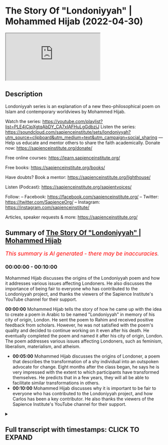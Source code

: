 # The Story Of "Londoniyyah" | Mohammed Hijab (2022-04-30)

<iframe loading='lazy' src='https://www.youtube.com/embed/RwgCDLQ828g'></iframe>

## Description

Londoniyyah series is an explanation of a new theo-philosophical poem on Islam and contemporary worldviews by Mohammed Hijab.

Watch the series: https://youtube.com/playlist?list=PLE4jCjpXgtqAbDY_CA7xIAFHuLgGdbzjJ
Listen the series: https://soundcloud.com/sapienceinstitute/sets/londoniyyah?utm_source=clipboard&utm_medium=text&utm_campaign=social_sharing
—
Help us educate and mentor others to share the faith academically.
Donate now: https://sapienceinstitute.org/donate/ 

Free online courses: https://learn.sapienceinstitute.org/

Free books: https://sapienceinstitute.org/books/

Have doubts? Book a mentor: https://sapienceinstitute.org/lighthouse/

Listen (Podcast): https://sapienceinstitute.org/sapientvoices/

Follow:
– Facebook: https://facebook.com/sapienceinstitute.org/ 
– Twitter: https://twitter.com/SapienceOrg/ 
– Instagram: https://instagram.com/sapienceinstitute/ 

Articles, speaker requests & more: https://sapienceinstitute.org/

## Summary of [The Story Of "Londoniyyah" | Mohammed Hijab](https://www.youtube.com/watch?v=RwgCDLQ828g)


*<span style="color:red; font-size:125%">This summary is AI generated - there may be inaccuracies</span>. [](/)*

### <a onclick="modifyYTiframeseektime('0')">00:00:00</a> - <a onclick="modifyYTiframeseektime('600')">00:10:00</a>

Mohammed Hijab discusses the origins of the Londoniyyah poem and how it addresses various issues affecting Londoners. He also discusses the importance of being fair to everyone who has contributed to the Londoniyyah project, and thanks the viewers of the Sapience Institute's YouTube channel for their support.

**<a onclick="modifyYTiframeseektime('0')">00:00:00</a>** Mohammed Hijab tells the story of how he came up with the idea to create a poem in Arabic to be named "Londoniyyah" in memory of his city of origin, London. He sent the poem to Rahim and received positive feedback from scholars. However, he was not satisfied with the poem's quality and decided to continue working on it even after his death. He eventually completed the poem and named it after his city of origin, London. The poem addresses various issues affecting Londoners, such as feminism, liberalism, materialism, and atheism.
* **<a onclick="modifyYTiframeseektime('300')">00:05:00</a>** Mohammed Hijab discusses the origins of Londoner, a poem that describes the transformation of a shy individual into an outspoken advocate for change. Eight months after the class began, he says he is very impressed with the extent to which participants have transformed themselves. He predicts that in a few years, they will all be able to facilitate similar transformations in others.
* **<a onclick="modifyYTiframeseektime('600')">00:10:00</a>** Mohammed Hijab discusses why it is important to be fair to everyone who has contributed to the Londoniyyah project, and how Carlos has been a key contributor. He also thanks the viewers of the Sapience Institute's YouTube channel for their support.

<details><summary><h2>Full transcript with timestamps: CLICK TO EXPAND</h2></summary>

<a onclick="modifyYTiframeseektime('0')">0:00:00</a> i think i should mention something about  
<a onclick="modifyYTiframeseektime('2')">0:00:02</a> how this all started you know and why  
<a onclick="modifyYTiframeseektime('4')">0:00:04</a> this started and i think the barakah  
<a onclick="modifyYTiframeseektime('6')">0:00:06</a> that could have come about because of  
<a onclick="modifyYTiframeseektime('8')">0:00:08</a> the reason of how it started  
<a onclick="modifyYTiframeseektime('10')">0:00:10</a> you know some some months ago maybe  
<a onclick="modifyYTiframeseektime('13')">0:00:13</a> nine months ago or something like that i  
<a onclick="modifyYTiframeseektime('14')">0:00:14</a> was in a hospital i'm not sure i've even  
<a onclick="modifyYTiframeseektime('16')">0:00:16</a> told you the story but now i know might  
<a onclick="modifyYTiframeseektime('18')">0:00:18</a> be the first time i tell you this story  
<a onclick="modifyYTiframeseektime('20')">0:00:20</a> and  
<a onclick="modifyYTiframeseektime('21')">0:00:21</a> i had blood clots i had something called  
<a onclick="modifyYTiframeseektime('23')">0:00:23</a> pulmonary embolism in the  
<a onclick="modifyYTiframeseektime('26')">0:00:26</a> lungs many of them  
<a onclick="modifyYTiframeseektime('28')">0:00:28</a> and as i was in the on the hospital bed  
<a onclick="modifyYTiframeseektime('32')">0:00:32</a> the doctor told me  
<a onclick="modifyYTiframeseektime('33')">0:00:33</a> you might go to sleep and not wake up  
<a onclick="modifyYTiframeseektime('36')">0:00:36</a> and he said you know the mortality rate  
<a onclick="modifyYTiframeseektime('38')">0:00:38</a> is about 50  
<a onclick="modifyYTiframeseektime('39')">0:00:39</a> for what you have  
<a onclick="modifyYTiframeseektime('40')">0:00:40</a> and it's something that we can't do  
<a onclick="modifyYTiframeseektime('42')">0:00:42</a> anything about because you they put you  
<a onclick="modifyYTiframeseektime('43')">0:00:43</a> on blood thinners immediately but they  
<a onclick="modifyYTiframeseektime('44')">0:00:44</a> said we have to we have a duty to tell  
<a onclick="modifyYTiframeseektime('46')">0:00:46</a> you this and  
<a onclick="modifyYTiframeseektime('47')">0:00:47</a> so obviously i started to to think about  
<a onclick="modifyYTiframeseektime('49')">0:00:49</a> it  
<a onclick="modifyYTiframeseektime('51')">0:00:51</a> i thought  
<a onclick="modifyYTiframeseektime('52')">0:00:52</a> obviously i have to leave will behind  
<a onclick="modifyYTiframeseektime('54')">0:00:54</a> and all that kind of stuff even though i  
<a onclick="modifyYTiframeseektime('55')">0:00:55</a> don't have much  
<a onclick="modifyYTiframeseektime('56')">0:00:56</a> things to contribute  
<a onclick="modifyYTiframeseektime('58')">0:00:58</a> but i left something behind  
<a onclick="modifyYTiframeseektime('60')">0:01:00</a> sorted out my will and i encourage  
<a onclick="modifyYTiframeseektime('62')">0:01:02</a> everyone to do the same thing here if  
<a onclick="modifyYTiframeseektime('63')">0:01:03</a> you haven't already done that you have  
<a onclick="modifyYTiframeseektime('64')">0:01:04</a> to have an islamic will you know i  
<a onclick="modifyYTiframeseektime('66')">0:01:06</a> encourage everyone to do that so  
<a onclick="modifyYTiframeseektime('69')">0:01:09</a> i did that i had i sorted out the will  
<a onclick="modifyYTiframeseektime('72')">0:01:12</a> and i said to myself well what do i what  
<a onclick="modifyYTiframeseektime('74')">0:01:14</a> have i left behind  
<a onclick="modifyYTiframeseektime('76')">0:01:16</a> and the hadith of the prophet muhammad  
<a onclick="modifyYTiframeseektime('78')">0:01:18</a> sallam where he said  
<a onclick="modifyYTiframeseektime('82')">0:01:22</a> that all of adam benny adams  
<a onclick="modifyYTiframeseektime('85')">0:01:25</a> amal  
<a onclick="modifyYTiframeseektime('86')">0:01:26</a> is  
<a onclick="modifyYTiframeseektime('87')">0:01:27</a> ceased except for three things and the  
<a onclick="modifyYTiframeseektime('89')">0:01:29</a> prophet saw he said  
<a onclick="modifyYTiframeseektime('93')">0:01:33</a> a child that you leave behind that he  
<a onclick="modifyYTiframeseektime('95')">0:01:35</a> supplicates for you  
<a onclick="modifyYTiframeseektime('98')">0:01:38</a> which is continuous  
<a onclick="modifyYTiframeseektime('101')">0:01:41</a> which is a beneficial knowledge that  
<a onclick="modifyYTiframeseektime('104')">0:01:44</a> you know  
<a onclick="modifyYTiframeseektime('104')">0:01:44</a> that you leave behind now i couldn't  
<a onclick="modifyYTiframeseektime('106')">0:01:46</a> have i was it was  
<a onclick="modifyYTiframeseektime('108')">0:01:48</a> not practical for that time for me to  
<a onclick="modifyYTiframeseektime('110')">0:01:50</a> have any more children  
<a onclick="modifyYTiframeseektime('112')">0:01:52</a> i said  
<a onclick="modifyYTiframeseektime('112')">0:01:52</a> that was something i was not planning to  
<a onclick="modifyYTiframeseektime('115')">0:01:55</a> do  
<a onclick="modifyYTiframeseektime('115')">0:01:55</a> and in terms of soraka tonjariya you  
<a onclick="modifyYTiframeseektime('118')">0:01:58</a> know you can only leave so much behind  
<a onclick="modifyYTiframeseektime('119')">0:01:59</a> that's depending on your wealth at that  
<a onclick="modifyYTiframeseektime('120')">0:02:00</a> time you know i couldn't really do that  
<a onclick="modifyYTiframeseektime('122')">0:02:02</a> much  
<a onclick="modifyYTiframeseektime('124')">0:02:04</a> but well the the thing that i thought  
<a onclick="modifyYTiframeseektime('125')">0:02:05</a> about was  
<a onclick="modifyYTiframeseektime('128')">0:02:08</a> a beneficial knowledge that you leave  
<a onclick="modifyYTiframeseektime('129')">0:02:09</a> behind and i thought to myself probably  
<a onclick="modifyYTiframeseektime('131')">0:02:11</a> the best thing i could leave behind is  
<a onclick="modifyYTiframeseektime('132')">0:02:12</a> not just debates online  
<a onclick="modifyYTiframeseektime('135')">0:02:15</a> it's not just you know these informal  
<a onclick="modifyYTiframeseektime('136')">0:02:16</a> things i go to speaker's corner or  
<a onclick="modifyYTiframeseektime('138')">0:02:18</a> whatever it may be podcasts or whatever  
<a onclick="modifyYTiframeseektime('140')">0:02:20</a> i thought the best thing is what have i  
<a onclick="modifyYTiframeseektime('143')">0:02:23</a> learned in all the years that i've been  
<a onclick="modifyYTiframeseektime('145')">0:02:25</a> not just in the dao but preparing for it  
<a onclick="modifyYTiframeseektime('148')">0:02:28</a> what have i learned what have i been  
<a onclick="modifyYTiframeseektime('149')">0:02:29</a> able to get from different people  
<a onclick="modifyYTiframeseektime('151')">0:02:31</a> different specialists  
<a onclick="modifyYTiframeseektime('153')">0:02:33</a> that i have had the pleasure and honour  
<a onclick="modifyYTiframeseektime('154')">0:02:34</a> of being work being able to work with  
<a onclick="modifyYTiframeseektime('156')">0:02:36</a> people like sabor ahmad who's uh he's  
<a onclick="modifyYTiframeseektime('158')">0:02:38</a> here today actually he's a specialist in  
<a onclick="modifyYTiframeseektime('160')">0:02:40</a> in by philosophy of biology do his phd  
<a onclick="modifyYTiframeseektime('162')">0:02:42</a> in it people like hamza zorsus who's  
<a onclick="modifyYTiframeseektime('164')">0:02:44</a> also a specialist in philosophy  
<a onclick="modifyYTiframeseektime('166')">0:02:46</a> and others you know uh in terms of uh  
<a onclick="modifyYTiframeseektime('169')">0:02:49</a> uh in terms of um the  
<a onclick="modifyYTiframeseektime('172')">0:02:52</a> islamic studies side in the shora  
<a onclick="modifyYTiframeseektime('176')">0:02:56</a> other brothers that maybe don't want to  
<a onclick="modifyYTiframeseektime('177')">0:02:57</a> be mentioned in the camera  
<a onclick="modifyYTiframeseektime('179')">0:02:59</a> that are also here today so i thought to  
<a onclick="modifyYTiframeseektime('180')">0:03:00</a> myself  
<a onclick="modifyYTiframeseektime('181')">0:03:01</a> i put it all  
<a onclick="modifyYTiframeseektime('182')">0:03:02</a> together and  
<a onclick="modifyYTiframeseektime('184')">0:03:04</a> let's make something out of here  
<a onclick="modifyYTiframeseektime('187')">0:03:07</a> and uh the story was this is that in the  
<a onclick="modifyYTiframeseektime('189')">0:03:09</a> beginning i thought  
<a onclick="modifyYTiframeseektime('192')">0:03:12</a> this this was the plan this was the idea  
<a onclick="modifyYTiframeseektime('193')">0:03:13</a> abdulrahman was there he remembers this  
<a onclick="modifyYTiframeseektime('196')">0:03:16</a> quite vividly i'm sure as well  
<a onclick="modifyYTiframeseektime('198')">0:03:18</a> the the plan was to  
<a onclick="modifyYTiframeseektime('200')">0:03:20</a> in in islamic history you've always had  
<a onclick="modifyYTiframeseektime('202')">0:03:22</a> these kind of like  
<a onclick="modifyYTiframeseektime('203')">0:03:23</a> poems for  
<a onclick="modifyYTiframeseektime('205')">0:03:25</a> different funun for different sciences  
<a onclick="modifyYTiframeseektime('208')">0:03:28</a> uh like el fiotic  
<a onclick="modifyYTiframeseektime('212')">0:03:32</a> you know and it's usually named after  
<a onclick="modifyYTiframeseektime('214')">0:03:34</a> the city that the person's in sometimes  
<a onclick="modifyYTiframeseektime('215')">0:03:35</a> it can be yeah sometimes his name sounds  
<a onclick="modifyYTiframeseektime('217')">0:03:37</a> like a person or the fen  
<a onclick="modifyYTiframeseektime('219')">0:03:39</a> but even tell me i had this idea of when  
<a onclick="modifyYTiframeseektime('221')">0:03:41</a> he went to a city the the poem would be  
<a onclick="modifyYTiframeseektime('223')">0:03:43</a> named after that city like a  
<a onclick="modifyYTiframeseektime('224')">0:03:44</a> hammerweight  
<a onclick="modifyYTiframeseektime('227')">0:03:47</a> these are actual names of seas so i  
<a onclick="modifyYTiframeseektime('229')">0:03:49</a> decided to call it london a year in it  
<a onclick="modifyYTiframeseektime('231')">0:03:51</a> london here so okay now in london so  
<a onclick="modifyYTiframeseektime('233')">0:03:53</a> there's issues that affect us in london  
<a onclick="modifyYTiframeseektime('235')">0:03:55</a> because these are the new aquila issues  
<a onclick="modifyYTiframeseektime('237')">0:03:57</a> that affect us in london  
<a onclick="modifyYTiframeseektime('239')">0:03:59</a> obviously then at that time it was  
<a onclick="modifyYTiframeseektime('240')">0:04:00</a> martezalism versus this for us it's  
<a onclick="modifyYTiframeseektime('242')">0:04:02</a> feminism for us it's liberalism for us  
<a onclick="modifyYTiframeseektime('244')">0:04:04</a> it's materialism it's atheism  
<a onclick="modifyYTiframeseektime('246')">0:04:06</a> these are the big picture things that we  
<a onclick="modifyYTiframeseektime('248')">0:04:08</a> need to focus on  
<a onclick="modifyYTiframeseektime('249')">0:04:09</a> so i started constructing a poem in  
<a onclick="modifyYTiframeseektime('251')">0:04:11</a> arabic language  
<a onclick="modifyYTiframeseektime('253')">0:04:13</a> and obviously like you know i'm not  
<a onclick="modifyYTiframeseektime('254')">0:04:14</a> really the specialist in the i'm not  
<a onclick="modifyYTiframeseektime('256')">0:04:16</a> super way i'm normal you know i know  
<a onclick="modifyYTiframeseektime('259')">0:04:19</a> these these big poets  
<a onclick="modifyYTiframeseektime('261')">0:04:21</a> and there's rules in arabic language to  
<a onclick="modifyYTiframeseektime('263')">0:04:23</a> make poems it's not just you can just  
<a onclick="modifyYTiframeseektime('265')">0:04:25</a> make any poem you have to it's like 16  
<a onclick="modifyYTiframeseektime('267')">0:04:27</a> uh bihar or behold different or else  
<a onclick="modifyYTiframeseektime('270')">0:04:30</a> then and this is very difficult so i did  
<a onclick="modifyYTiframeseektime('272')">0:04:32</a> it anyway  
<a onclick="modifyYTiframeseektime('273')">0:04:33</a> and i sent it to rahman i said send it  
<a onclick="modifyYTiframeseektime('274')">0:04:34</a> to you because you had some you know  
<a onclick="modifyYTiframeseektime('277')">0:04:37</a> he had some scholars and teachers that  
<a onclick="modifyYTiframeseektime('279')">0:04:39</a> were very good at poetry so he wouldn't  
<a onclick="modifyYTiframeseektime('281')">0:04:41</a> send it to some people  
<a onclick="modifyYTiframeseektime('282')">0:04:42</a> they said no this is not this is not  
<a onclick="modifyYTiframeseektime('284')">0:04:44</a> that  
<a onclick="modifyYTiframeseektime('284')">0:04:44</a> it does not fulfill the criterion  
<a onclick="modifyYTiframeseektime('286')">0:04:46</a> so i said what do we do because you know  
<a onclick="modifyYTiframeseektime('288')">0:04:48</a> this was actually when i was on the  
<a onclick="modifyYTiframeseektime('290')">0:04:50</a> death bed and i said this is not going  
<a onclick="modifyYTiframeseektime('291')">0:04:51</a> to realize my dream here  
<a onclick="modifyYTiframeseektime('294')">0:04:54</a> so sheikh al khademi  
<a onclick="modifyYTiframeseektime('296')">0:04:56</a> who is a specialist in poetry and who  
<a onclick="modifyYTiframeseektime('298')">0:04:58</a> actually wrote the london ear  
<a onclick="modifyYTiframeseektime('300')">0:05:00</a> he he came forward and he  
<a onclick="modifyYTiframeseektime('302')">0:05:02</a> he kind of took out all the kind of  
<a onclick="modifyYTiframeseektime('304')">0:05:04</a> information that we had we had  
<a onclick="modifyYTiframeseektime('305')">0:05:05</a> conversations with him  
<a onclick="modifyYTiframeseektime('307')">0:05:07</a> in the party and quickly just understood  
<a onclick="modifyYTiframeseektime('309')">0:05:09</a> everything and put it into poetry format  
<a onclick="modifyYTiframeseektime('311')">0:05:11</a> it was almost a miracle  
<a onclick="modifyYTiframeseektime('313')">0:05:13</a> the quickness by which he was able to  
<a onclick="modifyYTiframeseektime('315')">0:05:15</a> make that transformation and able to to  
<a onclick="modifyYTiframeseektime('317')">0:05:17</a> do it i was very surprised and very  
<a onclick="modifyYTiframeseektime('318')">0:05:18</a> impressed  
<a onclick="modifyYTiframeseektime('319')">0:05:19</a> and that's how londoner came about  
<a onclick="modifyYTiframeseektime('322')">0:05:22</a> so it came about i think it came about  
<a onclick="modifyYTiframeseektime('324')">0:05:24</a> in a time where i was actually sincere  
<a onclick="modifyYTiframeseektime('326')">0:05:26</a> there's only a few times where i can  
<a onclick="modifyYTiframeseektime('327')">0:05:27</a> tell you in my life that i've been  
<a onclick="modifyYTiframeseektime('328')">0:05:28</a> sincere  
<a onclick="modifyYTiframeseektime('330')">0:05:30</a> that i can actually tell you this  
<a onclick="modifyYTiframeseektime('332')">0:05:32</a> no no you know but when you're on your  
<a onclick="modifyYTiframeseektime('334')">0:05:34</a> deathbed that's one of the most sincere  
<a onclick="modifyYTiframeseektime('335')">0:05:35</a> places  
<a onclick="modifyYTiframeseektime('336')">0:05:36</a> that you can be because you're thinking  
<a onclick="modifyYTiframeseektime('338')">0:05:38</a> to yourself you know  
<a onclick="modifyYTiframeseektime('339')">0:05:39</a> you're gonna die you've got to lose  
<a onclick="modifyYTiframeseektime('341')">0:05:41</a> something for the people you have to  
<a onclick="modifyYTiframeseektime('342')">0:05:42</a> it's for your own uh grave and for your  
<a onclick="modifyYTiframeseektime('344')">0:05:44</a> own self  
<a onclick="modifyYTiframeseektime('345')">0:05:45</a> and so what happened after that was what  
<a onclick="modifyYTiframeseektime('347')">0:05:47</a> happened after that was you know it  
<a onclick="modifyYTiframeseektime('348')">0:05:48</a> became a londoner  
<a onclick="modifyYTiframeseektime('350')">0:05:50</a> and it was even ratified and very given  
<a onclick="modifyYTiframeseektime('356')">0:05:56</a> from big big people like  
<a onclick="modifyYTiframeseektime('360')">0:06:00</a> and other people from the like the  
<a onclick="modifyYTiframeseektime('361')">0:06:01</a> rabbit islamia  
<a onclick="modifyYTiframeseektime('362')">0:06:02</a> people all different kinds of i was  
<a onclick="modifyYTiframeseektime('364')">0:06:04</a> interested because people from all  
<a onclick="modifyYTiframeseektime('365')">0:06:05</a> different kind of critical backgrounds  
<a onclick="modifyYTiframeseektime('366')">0:06:06</a> were accepting this poem  
<a onclick="modifyYTiframeseektime('369')">0:06:09</a> and it's been a long time since asha has  
<a onclick="modifyYTiframeseektime('370')">0:06:10</a> accepted something and others accept  
<a onclick="modifyYTiframeseektime('372')">0:06:12</a> something all of them accepted this  
<a onclick="modifyYTiframeseektime('374')">0:06:14</a> you know except not all of them but  
<a onclick="modifyYTiframeseektime('377')">0:06:17</a> there were people from each group that  
<a onclick="modifyYTiframeseektime('378')">0:06:18</a> accepted this thing  
<a onclick="modifyYTiframeseektime('380')">0:06:20</a> so there's a lot of kabul there was a  
<a onclick="modifyYTiframeseektime('382')">0:06:22</a> lot of acceptance of this particular  
<a onclick="modifyYTiframeseektime('384')">0:06:24</a> poem  
<a onclick="modifyYTiframeseektime('385')">0:06:25</a> and then i said to myself well the time  
<a onclick="modifyYTiframeseektime('387')">0:06:27</a> is limited i need to i need to go  
<a onclick="modifyYTiframeseektime('390')">0:06:30</a> through  
<a onclick="modifyYTiframeseektime('390')">0:06:30</a> an explanation of it  
<a onclick="modifyYTiframeseektime('392')">0:06:32</a> so i put the proposal to hamza's sources  
<a onclick="modifyYTiframeseektime('394')">0:06:34</a> and you know and then it became official  
<a onclick="modifyYTiframeseektime('397')">0:06:37</a> and we said it has to be an invite-only  
<a onclick="modifyYTiframeseektime('399')">0:06:39</a> class  
<a onclick="modifyYTiframeseektime('400')">0:06:40</a> because we can't just have anyone here  
<a onclick="modifyYTiframeseektime('402')">0:06:42</a> you know  
<a onclick="modifyYTiframeseektime('403')">0:06:43</a> we we brought the people that we thought  
<a onclick="modifyYTiframeseektime('406')">0:06:46</a> would  
<a onclick="modifyYTiframeseektime('407')">0:06:47</a> would have the most effect  
<a onclick="modifyYTiframeseektime('409')">0:06:49</a> in the future based on what they sent us  
<a onclick="modifyYTiframeseektime('410')">0:06:50</a> and stuff like that  
<a onclick="modifyYTiframeseektime('412')">0:06:52</a> and  
<a onclick="modifyYTiframeseektime('413')">0:06:53</a> eight months later i have to say you  
<a onclick="modifyYTiframeseektime('415')">0:06:55</a> know  
<a onclick="modifyYTiframeseektime('417')">0:06:57</a> i am  
<a onclick="modifyYTiframeseektime('418')">0:06:58</a> very impressed i'm surprised at the  
<a onclick="modifyYTiframeseektime('420')">0:07:00</a> extent to which people can transform  
<a onclick="modifyYTiframeseektime('424')">0:07:04</a> you know people coming in quite timid in  
<a onclick="modifyYTiframeseektime('426')">0:07:06</a> the beginning you know quiet mannered  
<a onclick="modifyYTiframeseektime('428')">0:07:08</a> well you know that's good you know but  
<a onclick="modifyYTiframeseektime('430')">0:07:10</a> then now you're going into discussion  
<a onclick="modifyYTiframeseektime('432')">0:07:12</a> with the brother  
<a onclick="modifyYTiframeseektime('433')">0:07:13</a> this one especially in the back here is  
<a onclick="modifyYTiframeseektime('435')">0:07:15</a> trying to hide this guy who lives in a  
<a onclick="modifyYTiframeseektime('436')">0:07:16</a> village all his life  
<a onclick="modifyYTiframeseektime('437')">0:07:17</a> you know this guy for example he's a  
<a onclick="modifyYTiframeseektime('439')">0:07:19</a> great example of that he had the  
<a onclick="modifyYTiframeseektime('440')">0:07:20</a> intelligence sorry um  
<a onclick="modifyYTiframeseektime('445')">0:07:25</a> as well but you might it's a great  
<a onclick="modifyYTiframeseektime('447')">0:07:27</a> example of that you know and you came in  
<a onclick="modifyYTiframeseektime('449')">0:07:29</a> you were a little bit you know with your  
<a onclick="modifyYTiframeseektime('451')">0:07:31</a> wording and stuff like that and then  
<a onclick="modifyYTiframeseektime('452')">0:07:32</a> afterwards i see him on one of them he's  
<a onclick="modifyYTiframeseektime('454')">0:07:34</a> going against you he's trying to cut you  
<a onclick="modifyYTiframeseektime('456')">0:07:36</a> up and interject and you remember that  
<a onclick="modifyYTiframeseektime('458')">0:07:38</a> one you remember that don't you  
<a onclick="modifyYTiframeseektime('460')">0:07:40</a> we'll never forget that how about the  
<a onclick="modifyYTiframeseektime('462')">0:07:42</a> time when uh for  
<a onclick="modifyYTiframeseektime('464')">0:07:44</a> was was attacking us  
<a onclick="modifyYTiframeseektime('466')">0:07:46</a> and and and playing devil's advocate and  
<a onclick="modifyYTiframeseektime('468')">0:07:48</a> stuff like that we wouldn't  
<a onclick="modifyYTiframeseektime('469')">0:07:49</a> expect that from the first session the  
<a onclick="modifyYTiframeseektime('470')">0:07:50</a> transformation has been uh amazing how  
<a onclick="modifyYTiframeseektime('473')">0:07:53</a> do you agree  
<a onclick="modifyYTiframeseektime('474')">0:07:54</a> you know and um  
<a onclick="modifyYTiframeseektime('476')">0:07:56</a> and this is exactly the dream  
<a onclick="modifyYTiframeseektime('479')">0:07:59</a> you know and another something that we  
<a onclick="modifyYTiframeseektime('480')">0:08:00</a> can say is substantive that we leave  
<a onclick="modifyYTiframeseektime('481')">0:08:01</a> behind and we're the first batch of  
<a onclick="modifyYTiframeseektime('482')">0:08:02</a> people to do it together  
<a onclick="modifyYTiframeseektime('484')">0:08:04</a> i don't see myself here as being some  
<a onclick="modifyYTiframeseektime('486')">0:08:06</a> kind of a teacher i'm just a facilitator  
<a onclick="modifyYTiframeseektime('487')">0:08:07</a> here  
<a onclick="modifyYTiframeseektime('488')">0:08:08</a> and in fact everyone has been teaching  
<a onclick="modifyYTiframeseektime('490')">0:08:10</a> each other people don't realize that for  
<a onclick="modifyYTiframeseektime('492')">0:08:12</a> the most part these little lectures that  
<a onclick="modifyYTiframeseektime('494')">0:08:14</a> we put forward is the tip of the iceberg  
<a onclick="modifyYTiframeseektime('497')">0:08:17</a> of the interactions that we have in this  
<a onclick="modifyYTiframeseektime('498')">0:08:18</a> class  
<a onclick="modifyYTiframeseektime('499')">0:08:19</a> and then after that we have more more  
<a onclick="modifyYTiframeseektime('500')">0:08:20</a> interactions and stuff like that and  
<a onclick="modifyYTiframeseektime('501')">0:08:21</a> it's been  
<a onclick="modifyYTiframeseektime('502')">0:08:22</a> amazing interactions where we've learned  
<a onclick="modifyYTiframeseektime('504')">0:08:24</a> from each other  
<a onclick="modifyYTiframeseektime('506')">0:08:26</a> one thing i'll tell you never to learn  
<a onclick="modifyYTiframeseektime('507')">0:08:27</a> from me is manners  
<a onclick="modifyYTiframeseektime('510')">0:08:30</a> this is the wrong person you know that's  
<a onclick="modifyYTiframeseektime('511')">0:08:31</a> why i never put myself in these kinds of  
<a onclick="modifyYTiframeseektime('513')">0:08:33</a> positions  
<a onclick="modifyYTiframeseektime('514')">0:08:34</a> i've got a long way to go you know and  
<a onclick="modifyYTiframeseektime('516')">0:08:36</a> everyone knows that here so just just  
<a onclick="modifyYTiframeseektime('519')">0:08:39</a> look to tariq for that please  
<a onclick="modifyYTiframeseektime('521')">0:08:41</a> because i'll be honest with you  
<a onclick="modifyYTiframeseektime('523')">0:08:43</a> uh since we're in this uh in the process  
<a onclick="modifyYTiframeseektime('525')">0:08:45</a> of talking about uh  
<a onclick="modifyYTiframeseektime('527')">0:08:47</a> things  
<a onclick="modifyYTiframeseektime('528')">0:08:48</a> you know i've learned the most from from  
<a onclick="modifyYTiframeseektime('530')">0:08:50</a> this this man has been unbelievably  
<a onclick="modifyYTiframeseektime('532')">0:08:52</a> generous unbelievably honorable  
<a onclick="modifyYTiframeseektime('534')">0:08:54</a> the most punctual the most uh  
<a onclick="modifyYTiframeseektime('537')">0:08:57</a> you know i've learned more more from him  
<a onclick="modifyYTiframeseektime('539')">0:08:59</a> than he's learned from me i promise you  
<a onclick="modifyYTiframeseektime('540')">0:09:00</a> that and i think all of us can  
<a onclick="modifyYTiframeseektime('543')">0:09:03</a> can attest to this reality you know  
<a onclick="modifyYTiframeseektime('545')">0:09:05</a> and so this is has been something  
<a onclick="modifyYTiframeseektime('549')">0:09:09</a> you know it's been one of the most  
<a onclick="modifyYTiframeseektime('551')">0:09:11</a> important projects i think i've ever  
<a onclick="modifyYTiframeseektime('552')">0:09:12</a> undertook in my entire life  
<a onclick="modifyYTiframeseektime('555')">0:09:15</a> you know  
<a onclick="modifyYTiframeseektime('556')">0:09:16</a> and i'm very happy that we have now  
<a onclick="modifyYTiframeseektime('558')">0:09:18</a> reached  
<a onclick="modifyYTiframeseektime('559')">0:09:19</a> the end of this series and we're going  
<a onclick="modifyYTiframeseektime('561')">0:09:21</a> to go into another series which is uh  
<a onclick="modifyYTiframeseektime('563')">0:09:23</a> going to be equally important and  
<a onclick="modifyYTiframeseektime('565')">0:09:25</a> another series after that and after four  
<a onclick="modifyYTiframeseektime('567')">0:09:27</a> or five of these series you can imagine  
<a onclick="modifyYTiframeseektime('569')">0:09:29</a> with the islamic studies that we're all  
<a onclick="modifyYTiframeseektime('570')">0:09:30</a> doing on the sides now  
<a onclick="modifyYTiframeseektime('572')">0:09:32</a> as well where we'll be in two or three  
<a onclick="modifyYTiframeseektime('573')">0:09:33</a> years we'll be in a position where we're  
<a onclick="modifyYTiframeseektime('575')">0:09:35</a> all rounded we'll be in a position where  
<a onclick="modifyYTiframeseektime('577')">0:09:37</a> we transform ourselves and i think this  
<a onclick="modifyYTiframeseektime('579')">0:09:39</a> what's happening here  
<a onclick="modifyYTiframeseektime('580')">0:09:40</a> it's not happening anywhere else in the  
<a onclick="modifyYTiframeseektime('582')">0:09:42</a> world  
<a onclick="modifyYTiframeseektime('583')">0:09:43</a> not because of  
<a onclick="modifyYTiframeseektime('584')">0:09:44</a> anything else but the fact that we can  
<a onclick="modifyYTiframeseektime('585')">0:09:45</a> facilitate certain things that other  
<a onclick="modifyYTiframeseektime('587')">0:09:47</a> people in the world cannot facilitate  
<a onclick="modifyYTiframeseektime('589')">0:09:49</a> so this is a golden golden golden  
<a onclick="modifyYTiframeseektime('591')">0:09:51</a> opportunity  
<a onclick="modifyYTiframeseektime('592')">0:09:52</a> this is such a golden opportunity that i  
<a onclick="modifyYTiframeseektime('594')">0:09:54</a> can't even imagine  
<a onclick="modifyYTiframeseektime('598')">0:09:58</a> anyone would voluntarily forego it and  
<a onclick="modifyYTiframeseektime('600')">0:10:00</a> that's why to be fair everyone that  
<a onclick="modifyYTiframeseektime('601')">0:10:01</a> started practically has ended with us  
<a onclick="modifyYTiframeseektime('604')">0:10:04</a> which is a great sign a great sign that  
<a onclick="modifyYTiframeseektime('606')">0:10:06</a> there's been valuation of knowledge from  
<a onclick="modifyYTiframeseektime('608')">0:10:08</a> both sides  
<a onclick="modifyYTiframeseektime('610')">0:10:10</a> and of course i'm not going to forget  
<a onclick="modifyYTiframeseektime('612')">0:10:12</a> carlos  
<a onclick="modifyYTiframeseektime('613')">0:10:13</a> how could i and how could we and you  
<a onclick="modifyYTiframeseektime('615')">0:10:15</a> know  
<a onclick="modifyYTiframeseektime('616')">0:10:16</a> he's been the most professional uh you  
<a onclick="modifyYTiframeseektime('618')">0:10:18</a> know uh  
<a onclick="modifyYTiframeseektime('620')">0:10:20</a> he's his he's not just his editing his  
<a onclick="modifyYTiframeseektime('621')">0:10:21</a> graphics but people don't realize that  
<a onclick="modifyYTiframeseektime('623')">0:10:23</a> this man has facilitated discussion  
<a onclick="modifyYTiframeseektime('625')">0:10:25</a> you know he has facilitator he's been  
<a onclick="modifyYTiframeseektime('627')">0:10:27</a> himself the leader of discussions  
<a onclick="modifyYTiframeseektime('629')">0:10:29</a> um he's facilitated guests his his  
<a onclick="modifyYTiframeseektime('632')">0:10:32</a> contributions have been just about right  
<a onclick="modifyYTiframeseektime('635')">0:10:35</a> you know not too antagonistic and not  
<a onclick="modifyYTiframeseektime('636')">0:10:36</a> too passive  
<a onclick="modifyYTiframeseektime('638')">0:10:38</a> and so he's been i consider him as a  
<a onclick="modifyYTiframeseektime('640')">0:10:40</a> member of the team actually and i think  
<a onclick="modifyYTiframeseektime('641')">0:10:41</a> all of you  
<a onclick="modifyYTiframeseektime('642')">0:10:42</a> uh would agree with me and attest to  
<a onclick="modifyYTiframeseektime('644')">0:10:44</a> that fact as well  
<a onclick="modifyYTiframeseektime('646')">0:10:46</a> and so i want to give everyone a thank  
<a onclick="modifyYTiframeseektime('648')">0:10:48</a> you from in this class and to those  
<a onclick="modifyYTiframeseektime('650')">0:10:50</a> who've been watching at home because i  
<a onclick="modifyYTiframeseektime('651')">0:10:51</a> know there's lots of people that i'll be  
<a onclick="modifyYTiframeseektime('652')">0:10:52</a> watching at home  
<a onclick="modifyYTiframeseektime('655')">0:10:55</a> who  
<a onclick="modifyYTiframeseektime('656')">0:10:56</a> have also been benefiting and benefiting  
<a onclick="modifyYTiframeseektime('658')">0:10:58</a> us because without them any any of this  
<a onclick="modifyYTiframeseektime('659')">0:10:59</a> would not be possible anyway let's be  
<a onclick="modifyYTiframeseektime('660')">0:11:00</a> honest  
<a onclick="modifyYTiframeseektime('662')">0:11:02</a> the people watching at home they're the  
<a onclick="modifyYTiframeseektime('663')">0:11:03</a> lifeblood of the sapience institute  
</details>